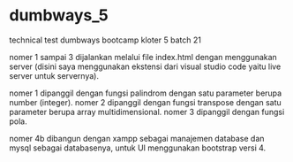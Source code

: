 # dumbways_5
technical test dumbways bootcamp kloter 5 batch 21


nomer 1 sampai 3 dijalankan melalui file index.html dengan menggunakan server (disini saya menggunakan ekstensi dari visual studio code yaitu live server untuk servernya).

nomer 1 dipanggil dengan fungsi palindrom dengan satu parameter berupa number (integer).
nomer 2 dipanggil dengan fungsi transpose dengan satu parameter berupa array multidimensional.
nomer 3 dipanggil dengan fungsi pola.

nomer 4b dibangun dengan xampp sebagai manajemen database dan mysql sebagai databasenya, untuk UI menggunakan bootstrap versi 4.
